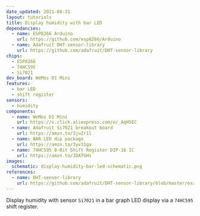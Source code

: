 ```yaml
---
date_updated: 2021-08-31
layout: tutorials
title: Display humidity with bar LED
dependancies:
  - name: ESP8266 Arduino
    url: https://github.com/esp8266/Arduino
  - name: Adafruit DHT-sensor-library
    url: https://github.com/adafruit/DHT-sensor-library
chips:
  - ESP8266
  - 74HC595
  - Si7021
dev_board: WeMos D1 Mini
features:
  - bar LED
  - shift register
sensors:
  - humidity
components:
  - name: WeMos D1 Mini
    url: https://s.click.aliexpress.com/e/_AqH5EC
  - name: Adafruit Si7021 breakout board
    url: https://amzn.to/3juZr1l
  - name: BAR LED dip package
    url: https://amzn.to/3yv31ga
  - name: 74HC595 8-Bit Shift Register DIP-16 IC
    url: https://amzn.to/3DATGHs
images:
  schematic: display-humidity-bar-led-schematic.png
references:
  - name: DHT-sensor-library
    url: https://github.com/adafruit/DHT-sensor-library/blob/master/examples/DHTtester/DHTtester.ino
---
```


Display humidity with sensor `Si7021` in a bar graph LED display via a `74HC595` shift register.
